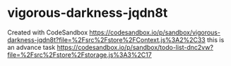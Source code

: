 # vigorous-darkness-jqdn8t
Created with CodeSandbox
https://codesandbox.io/p/sandbox/vigorous-darkness-jqdn8t?file=%2Fsrc%2Fstore%2FContext.js%3A2%2C33
this is an advance task
https://codesandbox.io/p/sandbox/todo-list-dnc2vw?file=%2Fsrc%2Fstore%2Fstorage.js%3A3%2C17
